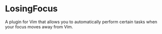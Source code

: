 # LosingFocus
A plugin for Vim that allows you to automatically perform certain tasks when your focus moves away from Vim.
